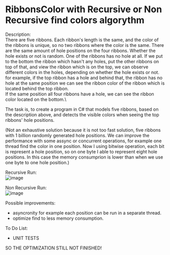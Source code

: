 # RibbonsColor with Recursive or Non Recursive find colors algorythm

Description: \
There are five ribbons. Each ribbon's length is the same, and the color of the ribbons is unique, so no two ribbons where the color is the same. There are the same amount of hole positions on the four ribbons. Whether the hole exists or not is random. One of the ribbons has no hole at all. 
If we put to the bottom the ribbon which hasn't any holes, put the other ribbons on top of that, and view the ribbon which is on the top, we can observe different colors in the holes, depending on whether the hole exists or not.\
for example, if the top ribbon has a hole and behind that, the ribbon has no hole at the same position we can see the ribbon color of the ribbon which is located behind the top ribbon.\
If the same position all four ribbons have a hole, we can see the ribbon color located on the bottom.\

The task is, to create a program in C# that models five ribbons, based on the description above, and detects the visible colors when seeing the top ribbons' hole positions.

(Not an exhaustive solution because it is not too fast solution, five ribbons with 1 billion randomly generated hole positions. We can improve the performance with some assync or concurrent operations, for example one thread find the color in one position. Now I using bitwise operation, each bit is represent a hole position, so on one byte I able to represent eight hole positions. In this case the memory consumprion is lower than when we use one byte to one hole position.)


Recursive Run:\
![image](https://user-images.githubusercontent.com/26471568/209814025-b28d449b-6cce-4af2-9892-ef63d317e19c.png)

Non Recursive Run:\
![image](https://user-images.githubusercontent.com/26471568/209815318-7f4d3b79-fe9b-4334-af00-670e29d23640.png)


Possible improvements:
- asyncronity for example each position can be run in a separate thread.
- optimize find to less memory consumption.

To Do List:
- UNIT TESTS

SO THE OPTIMIZATION STILL NOT FINISHED!
